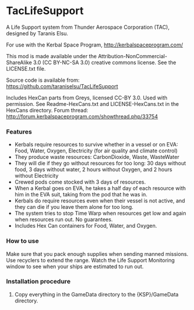 TacLifeSupport
==============

A Life Support system from Thunder Aerospace Corporation (TAC), designed by Taranis Elsu.

For use with the Kerbal Space Program, http://kerbalspaceprogram.com/

This mod is made available under the Attribution-NonCommercial-ShareAlike 3.0 (CC
BY-NC-SA 3.0) creative commons license. See the LICENSE.txt file.

Source code is available from: https://github.com/taraniselsu/TacLifeSupport

Includes HexCan parts from Greys, licensed CC-BY 3.0. Used with permission. See
Readme-HexCans.txt and LICENSE-HexCans.txt in the HexCans directory.
Forum thread: http://forum.kerbalspaceprogram.com/showthread.php/33754


### Features

- Kerbals require resources to survive whether in a vessel or on EVA: Food, Water, Oxygen, Electricity (for air quality and climate control)
- They produce waste resources: CarbonDioxide, Waste, WasteWater
- They will die if they go without resources for too long: 30 days without food, 3 days without water, 2 hours without Oxygen, and 2 hours without Electricity
- Crewed pods come stocked with 3 days of resources.
- When a Kerbal goes on EVA, he takes a half day of each resource with him in the EVA suit, taking from the pod that he was in.
- Kerbals do require resources even when their vessel is not active, and they can die if you leave them alone for too long.
- The system tries to stop Time Warp when resources get low and again when resources run out. No guarantees.
- Includes Hex Can containers for Food, Water, and Oxygen.


### How to use

Make sure that you pack enough supplies when sending manned missions. Use recyclers to extend the range. Watch the Life Support Monitoring window to see when your ships are estimated to run out.


### Installation procedure

1. Copy everything in the GameData directory to the {KSP}/GameData directory.
